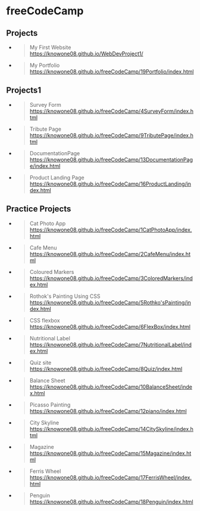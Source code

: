 # freeCodeCamp
## Projects
- > My First Website<br>https://knowone08.github.io/WebDevProject1/
- > My Portfolio<br>https://knowone08.github.io/freeCodeCamp/19Portfolio/index.html
## Projects1

- > Survey Form<br>https://knowone08.github.io/freeCodeCamp/4SurveyForm/index.html
- > Tribute Page<br>https://knowone08.github.io/freeCodeCamp/9TributePage/index.html
- > DocumentationPage<br>https://knowone08.github.io/freeCodeCamp/13DocumentationPage/index.html
- > Product Landing Page<br>https://knowone08.github.io/freeCodeCamp/16ProductLanding/index.html



## Practice Projects

- > Cat Photo App<br>https://knowone08.github.io/freeCodeCamp/1CatPhotoApp/index.html
- > Cafe Menu<br>https://knowone08.github.io/freeCodeCamp/2CafeMenu/index.html
- > Coloured Markers<br>https://knowone08.github.io/freeCodeCamp/3ColoredMarkers/index.html
- > Rothok's Painting Using CSS<br>https://knowone08.github.io/freeCodeCamp/5Rothko'sPainting/index.html
- > CSS flexbox<br>https://knowone08.github.io/freeCodeCamp/6FlexBox/index.html
- > Nutritional Label<br>https://knowone08.github.io/freeCodeCamp/7NutritionalLabel/index.html
- > Quiz site<br>https://knowone08.github.io/freeCodeCamp/8Quiz/index.html
- > Balance Sheet<br>https://knowone08.github.io/freeCodeCamp/10BalanceSheet/index.html
- > Picasso Painting<br>https://knowone08.github.io/freeCodeCamp/12piano/index.html
- > City Skyline<br>https://knowone08.github.io/freeCodeCamp/14CitySkyline/index.html
- > Magazine<br>https://knowone08.github.io/freeCodeCamp/15Magazine/index.html
- > Ferris Wheel<br>https://knowone08.github.io/freeCodeCamp/17FerrisWheel/index.html
- > Penguin<br>https://knowone08.github.io/freeCodeCamp/18Penguin/index.html
